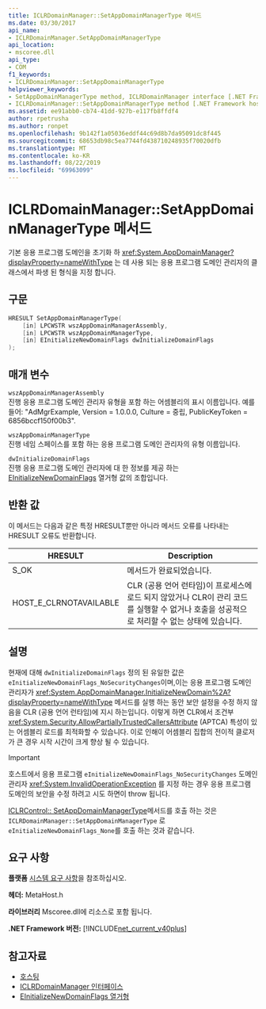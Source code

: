 ```yaml
---
title: ICLRDomainManager::SetAppDomainManagerType 메서드
ms.date: 03/30/2017
api_name:
- ICLRDomainManager.SetAppDomainManagerType
api_location:
- mscoree.dll
api_type:
- COM
f1_keywords:
- ICLRDomainManager::SetAppDomainManagerType
helpviewer_keywords:
- SetAppDomainManagerType method, ICLRDomainManager interface [.NET Framework hosting]
- ICLRDomainManager::SetAppDomainManagerType method [.NET Framework hosting]
ms.assetid: ee91abb0-cb74-41dd-927b-e117fb8ffdf4
author: rpetrusha
ms.author: ronpet
ms.openlocfilehash: 9b142f1a05036eddf44c69d8b7da95091dc8f445
ms.sourcegitcommit: 68653db98c5ea7744fd438710248935f70020dfb
ms.translationtype: MT
ms.contentlocale: ko-KR
ms.lasthandoff: 08/22/2019
ms.locfileid: "69963099"
---
```

# <a name="iclrdomainmanagersetappdomainmanagertype-method"></a>ICLRDomainManager::SetAppDomainManagerType 메서드
기본 응용 프로그램 도메인을 초기화 하 <xref:System.AppDomainManager?displayProperty=nameWithType> 는 데 사용 되는 응용 프로그램 도메인 관리자의 클래스에서 파생 된 형식을 지정 합니다.  
  
## <a name="syntax"></a>구문  
  
```cpp  
HRESULT SetAppDomainManagerType(  
    [in] LPCWSTR wszAppDomainManagerAssembly,  
    [in] LPCWSTR wszAppDomainManagerType,  
    [in] EInitializeNewDomainFlags dwInitializeDomainFlags  
);  
```  
  
## <a name="parameters"></a>매개 변수  
 `wszAppDomainManagerAssembly`  
 진행 응용 프로그램 도메인 관리자 유형을 포함 하는 어셈블리의 표시 이름입니다. 예를 들어: "AdMgrExample, Version = 1.0.0.0, Culture = 중립, PublicKeyToken = 6856bccf150f00b3".  
  
 `wszAppDomainManagerType`  
 진행 네임 스페이스를 포함 하는 응용 프로그램 도메인 관리자의 유형 이름입니다.  
  
 `dwInitializeDomainFlags`  
 진행 응용 프로그램 도메인 관리자에 대 한 정보를 제공 하는 [EInitializeNewDomainFlags](../../../../docs/framework/unmanaged-api/hosting/einitializenewdomainflags-enumeration.md) 열거형 값의 조합입니다.  
  
## <a name="return-value"></a>반환 값  
 이 메서드는 다음과 같은 특정 HRESULT뿐만 아니라 메서드 오류를 나타내는 HRESULT 오류도 반환합니다.  
  
|HRESULT|Description|  
|-------------|-----------------|  
|S_OK|메서드가 완료되었습니다.|  
|HOST_E_CLRNOTAVAILABLE|CLR (공용 언어 런타임)이 프로세스에 로드 되지 않았거나 CLR이 관리 코드를 실행할 수 없거나 호출을 성공적으로 처리할 수 없는 상태에 있습니다.|  
  
## <a name="remarks"></a>설명  
 현재에 대해 `dwInitializeDomainFlags` 정의 된 유일한 값은 `eInitializeNewDomainFlags_NoSecurityChanges`이며,이는 응용 프로그램 도메인 관리자가 <xref:System.AppDomainManager.InitializeNewDomain%2A?displayProperty=nameWithType> 메서드를 실행 하는 동안 보안 설정을 수정 하지 않음을 CLR (공용 언어 런타임)에 지시 하는입니다. 이렇게 하면 CLR에서 조건부 <xref:System.Security.AllowPartiallyTrustedCallersAttribute> (APTCA) 특성이 있는 어셈블리 로드를 최적화할 수 있습니다. 이로 인해이 어셈블리 집합의 전이적 클로저가 큰 경우 시작 시간이 크게 향상 될 수 있습니다.  
  
> [!IMPORTANT]
> 호스트에서 응용 프로그램 `eInitializeNewDomainFlags_NoSecurityChanges` 도메인 관리자 <xref:System.InvalidOperationException> 를 지정 하는 경우 응용 프로그램 도메인의 보안을 수정 하려고 시도 하면이 throw 됩니다.  
  
 [ICLRControl:: SetAppDomainManagerType](../../../../docs/framework/unmanaged-api/hosting/iclrcontrol-setappdomainmanagertype-method.md)메서드를 호출 하는 것은 `ICLRDomainManager::SetAppDomainManagerType` 로 `eInitializeNewDomainFlags_None`를 호출 하는 것과 같습니다.  
  
## <a name="requirements"></a>요구 사항  
 **플랫폼** [시스템 요구 사항](../../../../docs/framework/get-started/system-requirements.md)을 참조하십시오.  
  
 **헤더:** MetaHost.h  
  
 **라이브러리** Mscoree.dll에 리소스로 포함 됩니다.  
  
 **.NET Framework 버전:** [!INCLUDE[net_current_v40plus](../../../../includes/net-current-v40plus-md.md)]  
  
## <a name="see-also"></a>참고자료

- [호스팅](../../../../docs/framework/unmanaged-api/hosting/index.md)
- [ICLRDomainManager 인터페이스](../../../../docs/framework/unmanaged-api/hosting/iclrdomainmanager-interface.md)
- [EInitializeNewDomainFlags 열거형](../../../../docs/framework/unmanaged-api/hosting/einitializenewdomainflags-enumeration.md)
